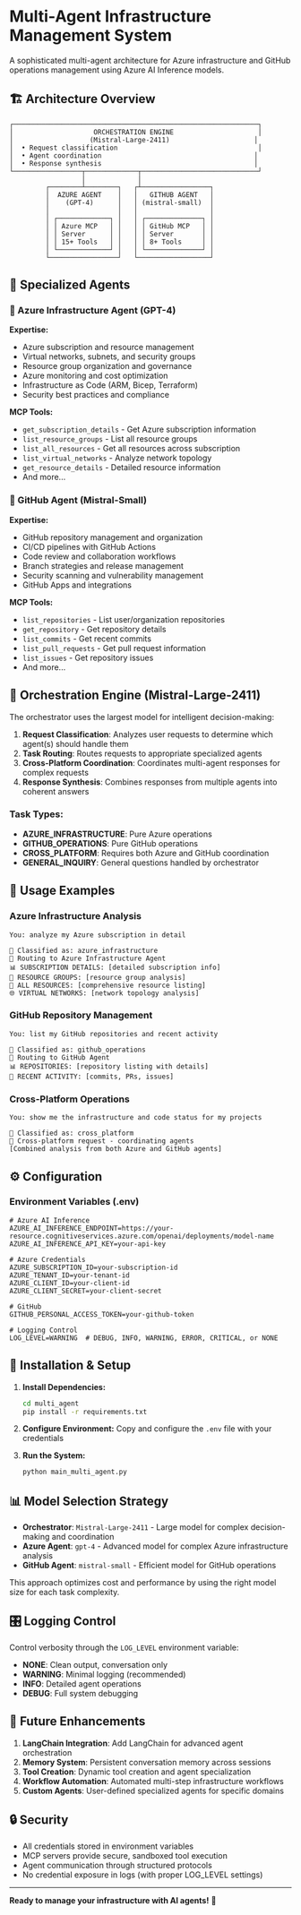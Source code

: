 # Multi-Agent Infrastructure Management System

A sophisticated multi-agent architecture for Azure infrastructure and GitHub operations management using Azure AI Inference models.

## 🏗️ Architecture Overview

```
┌─────────────────────────────────────────────────────────────┐
│                    ORCHESTRATION ENGINE                     │
│                   (Mistral-Large-2411)                     │
│  • Request classification                                   │
│  • Agent coordination                                      │
│  • Response synthesis                                      │
└─────────────────┬─────────────┬─────────────────────────────┘
                  │             │
         ┌────────┴────────┐   ┌┴─────────────────┐
         │  AZURE AGENT    │   │   GITHUB AGENT   │
         │    (GPT-4)      │   │ (mistral-small)  │
         │                 │   │                  │
         │ ┌─────────────┐ │   │ ┌──────────────┐ │
         │ │ Azure MCP   │ │   │ │ GitHub MCP   │ │
         │ │ Server      │ │   │ │ Server       │ │
         │ │ 15+ Tools   │ │   │ │ 8+ Tools     │ │
         │ └─────────────┘ │   │ └──────────────┘ │
         └─────────────────┘   └──────────────────┘
```

## 🤖 Specialized Agents

### 🔵 Azure Infrastructure Agent (GPT-4)
**Expertise:**
- Azure subscription and resource management
- Virtual networks, subnets, and security groups
- Resource group organization and governance
- Azure monitoring and cost optimization
- Infrastructure as Code (ARM, Bicep, Terraform)
- Security best practices and compliance

**MCP Tools:**
- `get_subscription_details` - Get Azure subscription information
- `list_resource_groups` - List all resource groups
- `list_all_resources` - Get all resources across subscription
- `list_virtual_networks` - Analyze network topology
- `get_resource_details` - Detailed resource information
- And more...

### 🐙 GitHub Agent (Mistral-Small)
**Expertise:**
- GitHub repository management and organization
- CI/CD pipelines with GitHub Actions
- Code review and collaboration workflows
- Branch strategies and release management
- Security scanning and vulnerability management
- GitHub Apps and integrations

**MCP Tools:**
- `list_repositories` - List user/organization repositories
- `get_repository` - Get repository details
- `list_commits` - Get recent commits
- `list_pull_requests` - Get pull request information
- `list_issues` - Get repository issues
- And more...

## 🧠 Orchestration Engine (Mistral-Large-2411)

The orchestrator uses the largest model for intelligent decision-making:

1. **Request Classification**: Analyzes user requests to determine which agent(s) should handle them
2. **Task Routing**: Routes requests to appropriate specialized agents
3. **Cross-Platform Coordination**: Coordinates multi-agent responses for complex requests
4. **Response Synthesis**: Combines responses from multiple agents into coherent answers

### Task Types:
- **AZURE_INFRASTRUCTURE**: Pure Azure operations
- **GITHUB_OPERATIONS**: Pure GitHub operations  
- **CROSS_PLATFORM**: Requires both Azure and GitHub coordination
- **GENERAL_INQUIRY**: General questions handled by orchestrator

## 🚀 Usage Examples

### Azure Infrastructure Analysis
```
You: analyze my Azure subscription in detail

🎯 Classified as: azure_infrastructure
🔵 Routing to Azure Infrastructure Agent
📊 SUBSCRIPTION DETAILS: [detailed subscription info]
📁 RESOURCE GROUPS: [resource group analysis]
🔧 ALL RESOURCES: [comprehensive resource listing]
🌐 VIRTUAL NETWORKS: [network topology analysis]
```

### GitHub Repository Management
```
You: list my GitHub repositories and recent activity

🎯 Classified as: github_operations
🐙 Routing to GitHub Agent
📊 REPOSITORIES: [repository listing with details]
📝 RECENT ACTIVITY: [commits, PRs, issues]
```

### Cross-Platform Operations
```
You: show me the infrastructure and code status for my projects

🎯 Classified as: cross_platform
🔀 Cross-platform request - coordinating agents
[Combined analysis from both Azure and GitHub agents]
```

## ⚙️ Configuration

### Environment Variables (.env)
```properties
# Azure AI Inference
AZURE_AI_INFERENCE_ENDPOINT=https://your-resource.cognitiveservices.azure.com/openai/deployments/model-name
AZURE_AI_INFERENCE_API_KEY=your-api-key

# Azure Credentials
AZURE_SUBSCRIPTION_ID=your-subscription-id
AZURE_TENANT_ID=your-tenant-id
AZURE_CLIENT_ID=your-client-id
AZURE_CLIENT_SECRET=your-client-secret

# GitHub
GITHUB_PERSONAL_ACCESS_TOKEN=your-github-token

# Logging Control
LOG_LEVEL=WARNING  # DEBUG, INFO, WARNING, ERROR, CRITICAL, or NONE
```

## 🔧 Installation & Setup

1. **Install Dependencies:**
   ```bash
   cd multi_agent
   pip install -r requirements.txt
   ```

2. **Configure Environment:**
   Copy and configure the `.env` file with your credentials

3. **Run the System:**
   ```bash
   python main_multi_agent.py
   ```

## 📊 Model Selection Strategy

- **Orchestrator**: `Mistral-Large-2411` - Large model for complex decision-making and coordination
- **Azure Agent**: `gpt-4` - Advanced model for complex Azure infrastructure analysis
- **GitHub Agent**: `mistral-small` - Efficient model for GitHub operations

This approach optimizes cost and performance by using the right model size for each task complexity.

## 🎛️ Logging Control

Control verbosity through the `LOG_LEVEL` environment variable:
- **NONE**: Clean output, conversation only
- **WARNING**: Minimal logging (recommended)
- **INFO**: Detailed agent operations
- **DEBUG**: Full system debugging

## 🔮 Future Enhancements

1. **LangChain Integration**: Add LangChain for advanced agent orchestration
2. **Memory System**: Persistent conversation memory across sessions
3. **Tool Creation**: Dynamic tool creation and agent specialization
4. **Workflow Automation**: Automated multi-step infrastructure workflows
5. **Custom Agents**: User-defined specialized agents for specific domains

## 🔒 Security

- All credentials stored in environment variables
- MCP servers provide secure, sandboxed tool execution
- Agent communication through structured protocols
- No credential exposure in logs (with proper LOG_LEVEL settings)

---

**Ready to manage your infrastructure with AI agents!** 🚀
